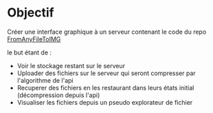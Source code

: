 # Objectif

Créer une interface graphique à un serveur contenant le code du repo [FromAnyFileToIMG](https://github.com/Les-Coding-Potes/FromAnyFileToIMG)

le but étant de :

- Voir le stockage restant sur le serveur
- Uploader des fichiers sur le serveur qui seront compresser par l'algorithme de l'api 
- Recuperer des fichiers en les restaurant dans leurs états initial (décompression depuis l'api)
- Visualiser les fichiers depuis un pseudo explorateur de fichier
